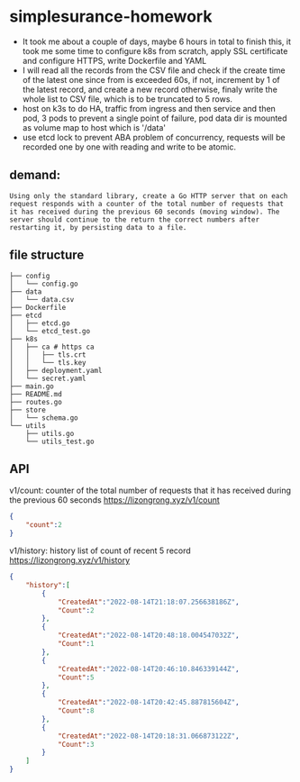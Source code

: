 # simplesurance-homework
- It took me about a couple of days, maybe 6 hours in total to finish this, it took me some time to configure k8s from scratch, apply SSL certificate and configure HTTPS, write Dockerfile and YAML
- I will read all the records from the CSV file and check if the create time of the latest one since from is exceeded 60s, if not, increment by 1 of the latest record, and create a new record otherwise, finaly write the whole list to CSV file, which is to be truncated to 5 rows.
- host on k3s to do HA, traffic from ingress and then service and then pod, 3 pods to prevent a single point of failure, pod data dir is mounted as volume map to host which is '/data'
- use etcd lock to prevent ABA problem of concurrency, requests will be recorded one by one with reading and write to be atomic.


## demand:
```
Using only the standard library, create a Go HTTP server that on each request responds with a counter of the total number of requests that it has received during the previous 60 seconds (moving window). The server should continue to the return the correct numbers after restarting it, by persisting data to a file.
```


## file structure
```
├── config
│   └── config.go
├── data
│   └── data.csv
├── Dockerfile
├── etcd
│   ├── etcd.go
│   └── etcd_test.go
├── k8s
│   ├── ca # https ca
│   │   ├── tls.crt
│   │   └── tls.key
│   ├── deployment.yaml
│   └── secret.yaml
├── main.go
├── README.md
├── routes.go
├── store
│   └── schema.go
└── utils
    ├── utils.go
    └── utils_test.go
```







## API
v1/count: counter of the total number of requests that it has received during the previous 60 seconds
https://lizongrong.xyz/v1/count
```json
{
    "count":2
}
```

v1/history: history list of count of recent 5 record  
https://lizongrong.xyz/v1/history

```json
{
    "history":[
        {
            "CreatedAt":"2022-08-14T21:18:07.256638186Z",
            "Count":2
        },
        {
            "CreatedAt":"2022-08-14T20:48:18.004547032Z",
            "Count":1
        },
        {
            "CreatedAt":"2022-08-14T20:46:10.846339144Z",
            "Count":5
        },
        {
            "CreatedAt":"2022-08-14T20:42:45.887815604Z",
            "Count":8
        },
        {
            "CreatedAt":"2022-08-14T20:18:31.066873122Z",
            "Count":3
        }
    ]
}
```
